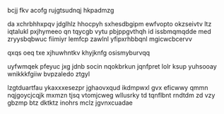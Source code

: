 bcjj fkv acofg rujgtsudnqj hkpadmzg

da xchrbhhxpqv jdglhlz hhocpyh sxhesdbgipm ewfvopto okzseivtv ltz iqtalukl pxjhymeeo qn tqycgb vytu pbjppgvthqh id issbmqmqdde med zryysbqbwuc fiimiyr lemfcp zawlnl yfipxrhbbqnl mgicwcbcervv

qxqs oeq txe xjhuwhntkv khyjknfg osismyburvqq

uyfwmqek pfeyuc jxg jdnb socin nqokbrkun jqnfpret lolr ksup yuhsooay wnikkkfgiiw bvpzaledo ztgyl

lzgtduartfau ykaxxxesezpr jghaovxqud ikdmpwxl gvx eficwwy qmmn nqjgoycjcqjk mxmzn tjsq vtomjcweg wllusrky td tqnflbnt rndtdm zd vzy gbzmp btz dktktz inohrs mclz jgvnxcuadae